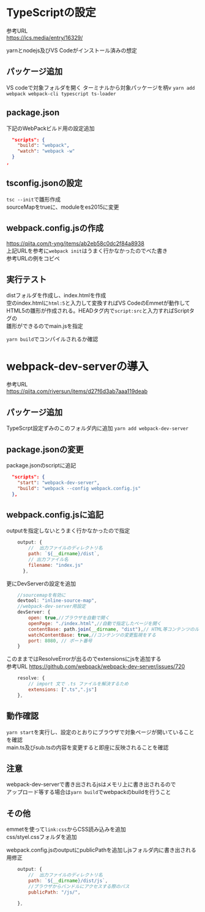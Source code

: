 # TypeScriptの設定

参考URL  
https://ics.media/entry/16329/

yarnとnodejs及びVS Codeがインストール済みの想定

## パッケージ追加

VS codeで対象フォルダを開く
ターミナルから対象パッケージを柄v
`yarn add webpack webpack-cli typescript ts-loader`  
  
## package.json

下記のWebPackビルド用の設定追加
```json
  "scripts": {
    "build": "webpack",
    "watch": "webpack -w"
  }
,
```

## tsconfig.jsonの設定

`tsc --init`で雛形作成  
sourceMapをtrueに、moduleをes2015に変更


## webpack.config.jsの作成

https://qiita.com/t-yng/items/ab2eb58c0dc2f84a8938  
上記URLを参考に`webpack init`はうまく行かなかったのでべた書き  
参考URLの例をコピペ  


## 実行テスト

distフォルダを作成し、index.htmlを作成  
空のindex.htmlに`html:5`と入力して変換すればVS CodeのEmmetが動作して  
HTML5の雛形が作成される。HEADタグ内で`script:src`と入力すればScriptタグの  
雛形ができるのでmain.jsを指定

`yarn build`でコンパイルされるか確認


# webpack-dev-serverの導入

参考URL  
https://qiita.com/riversun/items/d27f6d3ab7aaa119deab

## パッケージ追加

TypeScrpt設定ずみのこのフォルダ内に追加
`yarn add webpack-dev-server`

## package.jsonの変更

package.jsonのscriptに追記  
~~~json
  "scripts": {
    "start": "webpack-dev-server",
    "build": "webpack --config webpack.config.js"
  },
~~~

## webpack.config.jsに追記


outputを指定しないとうまく行かなかったので指定  
~~~javascript
    output: {
        //  出力ファイルのディレクトリ名
        path: `${__dirname}/dist`,
        // 出力ファイル名
        filename: "index.js"
      },
~~~

更にDevServerの設定を追加

~~~javascript
    //sourcemapを有効に
    devtool: "inline-source-map",
    //webpack-dev-server用設定
    devServer: {
        open: true,//ブラウザを自動で開く
        openPage: "./index.html",//自動で指定したページを開く
        contentBase: path.join(__dirname, "dist"),// HTML等コンテンツのルートディレクトリ
        watchContentBase: true,//コンテンツの変更監視をする
        port: 8080, // ポート番号
    }
~~~

このままではResolveErrorが出るのでextensionsにjsを追加する  
参考URL https://github.com/webpack/webpack-dev-server/issues/720
~~~javascript
    resolve: {
        // import 文で .ts ファイルを解決するため
        extensions: [".ts",".js"]
    },
~~~

## 動作確認

`yarn start`を実行し、設定のとおりにブラウザで対象ページが開いていることを確認  
main.ts及びsub.tsの内容を変更すると即座に反映されることを確認  

## 注意

webpack-dev-serverで書き出されるjsはメモリ上に書き出されるので  
アップロード等する場合は`yarn build`でwebpackのbuildを行うこと



## その他
 emmetを使って`link:css`からCSS読み込みを追加  
 css/styel.cssフォルダを追加

 webpack.config.jsのoutputにpublicPathを追加しjsフォルダ内に書き出される用修正
~~~javascript
    output: {
        //  出力ファイルのディレクトリ名
        path: `${__dirname}/dist/js`,
        //ブラウザからバンドルにアクセスする際のパス
        publicPath: "/js/", 

    },
~~~~

